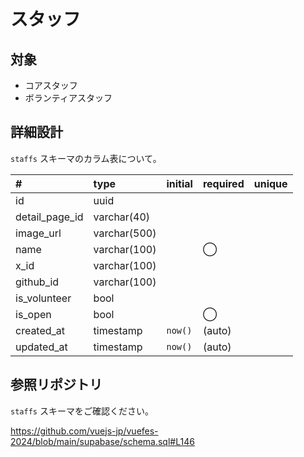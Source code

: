 # スタッフ

## 対象

- コアスタッフ
- ボランティアスタッフ

## 詳細設計

`staffs` スキーマのカラム表について。

| # | type | initial | required | unique |
|:----|:----|:----|:----|:----|
| id | uuid |  |  |  |
| detail_page_id | varchar(40) |  |  |  |
| image_url | varchar(500) |  |  |  |
| name | varchar(100) |  | ◯ |  |
| x_id | varchar(100) |  |  |  |
| github_id | varchar(100) |  |  |  |
| is_volunteer | bool |  |  |  |
| is_open | bool |  | ◯ |  |
| created_at | timestamp | `now()` | (auto) |  |
| updated_at | timestamp | `now()` | (auto) |  |

## 参照リポジトリ

`staffs` スキーマをご確認ください。

https://github.com/vuejs-jp/vuefes-2024/blob/main/supabase/schema.sql#L146
